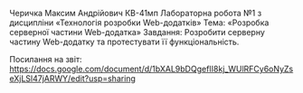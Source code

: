 Черичка Максим Андрійович КВ-41мп
Лабораторна робота №1 з дисципліни «Технологія розробки Web-додатків»
Тема: «Розробка серверної частини Web-додатка»
Завдання: Розробити серверну частину Web-додатку та протестувати її функціональність.

Посилання на звіт: https://docs.google.com/document/d/1bXAL9bDQgefII8kj_WUlRFCy6oNyZseXjLSl47jARWY/edit?usp=sharing
